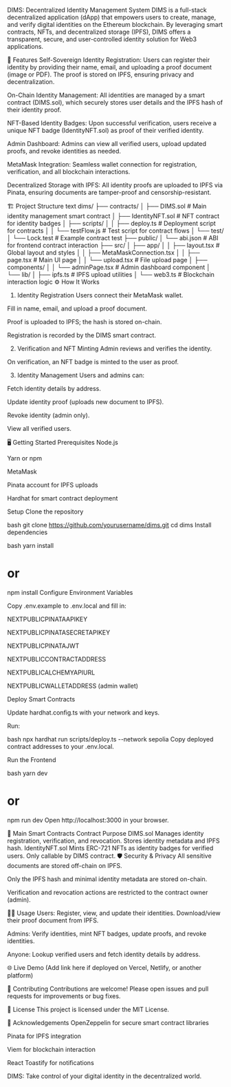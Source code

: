 DIMS: Decentralized Identity Management System
DIMS is a full-stack decentralized application (dApp) that empowers users to create, manage, and verify digital identities on the Ethereum blockchain. By leveraging smart contracts, NFTs, and decentralized storage (IPFS), DIMS offers a transparent, secure, and user-controlled identity solution for Web3 applications.

🚀 Features
Self-Sovereign Identity Registration:
Users can register their identity by providing their name, email, and uploading a proof document (image or PDF). The proof is stored on IPFS, ensuring privacy and decentralization.

On-Chain Identity Management:
All identities are managed by a smart contract (DIMS.sol), which securely stores user details and the IPFS hash of their identity proof.

NFT-Based Identity Badges:
Upon successful verification, users receive a unique NFT badge (IdentityNFT.sol) as proof of their verified identity.

Admin Dashboard:
Admins can view all verified users, upload updated proofs, and revoke identities as needed.

MetaMask Integration:
Seamless wallet connection for registration, verification, and all blockchain interactions.

Decentralized Storage with IPFS:
All identity proofs are uploaded to IPFS via Pinata, ensuring documents are tamper-proof and censorship-resistant.

🏗️ Project Structure
text
dims/
├── contracts/
│   ├── DIMS.sol              # Main identity management smart contract
│   ├── IdentityNFT.sol       # NFT contract for identity badges
│   ├── scripts/
│   │   ├── deploy.ts         # Deployment script for contracts
│   │   └── testFlow.js       # Test script for contract flows
│   └── test/
│       └── Lock.test         # Example contract test
├── public/
│   └── abi.json              # ABI for frontend contract interaction
├── src/
│   ├── app/
│   │   ├── layout.tsx        # Global layout and styles
│   │   ├── MetaMaskConnection.tsx
│   │   ├── page.tsx          # Main UI page
│   │   └── upload.tsx        # File upload page
│   ├── components/
│   │   └── adminPage.tsx     # Admin dashboard component
│   └── lib/
│       ├── ipfs.ts           # IPFS upload utilities
│       └── web3.ts           # Blockchain interaction logic
⚙️ How It Works
1. Identity Registration
Users connect their MetaMask wallet.

Fill in name, email, and upload a proof document.

Proof is uploaded to IPFS; the hash is stored on-chain.

Registration is recorded by the DIMS smart contract.

2. Verification and NFT Minting
Admin reviews and verifies the identity.

On verification, an NFT badge is minted to the user as proof.

3. Identity Management
Users and admins can:

Fetch identity details by address.

Update identity proof (uploads new document to IPFS).

Revoke identity (admin only).

View all verified users.

🖥️ Getting Started
Prerequisites
Node.js

Yarn or npm

MetaMask

Pinata account for IPFS uploads

Hardhat for smart contract deployment

Setup
Clone the repository

bash
git clone https://github.com/yourusername/dims.git
cd dims
Install dependencies

bash
yarn install
# or
npm install
Configure Environment Variables

Copy .env.example to .env.local and fill in:

NEXTPUBLICPINATAAPIKEY

NEXTPUBLICPINATASECRETAPIKEY

NEXTPUBLICPINATAJWT

NEXTPUBLICCONTRACTADDRESS

NEXTPUBLICALCHEMYAPIURL

NEXTPUBLICWALLETADDRESS (admin wallet)

Deploy Smart Contracts

Update hardhat.config.ts with your network and keys.

Run:

bash
npx hardhat run scripts/deploy.ts --network sepolia
Copy deployed contract addresses to your .env.local.

Run the Frontend

bash
yarn dev
# or
npm run dev
Open http://localhost:3000 in your browser.

🧩 Main Smart Contracts
Contract	Purpose
DIMS.sol	Manages identity registration, verification, and revocation. Stores identity metadata and IPFS hash.
IdentityNFT.sol	Mints ERC-721 NFTs as identity badges for verified users. Only callable by DIMS contract.
🛡️ Security & Privacy
All sensitive documents are stored off-chain on IPFS.

Only the IPFS hash and minimal identity metadata are stored on-chain.

Verification and revocation actions are restricted to the contract owner (admin).

👨‍💻 Usage
Users: Register, view, and update their identities. Download/view their proof document from IPFS.

Admins: Verify identities, mint NFT badges, update proofs, and revoke identities.

Anyone: Lookup verified users and fetch identity details by address.

🌐 Live Demo
(Add link here if deployed on Vercel, Netlify, or another platform)

🤝 Contributing
Contributions are welcome! Please open issues and pull requests for improvements or bug fixes.

📄 License
This project is licensed under the MIT License.

🙏 Acknowledgements
OpenZeppelin for secure smart contract libraries

Pinata for IPFS integration

Viem for blockchain interaction

React Toastify for notifications

DIMS: Take control of your digital identity in the decentralized world.
